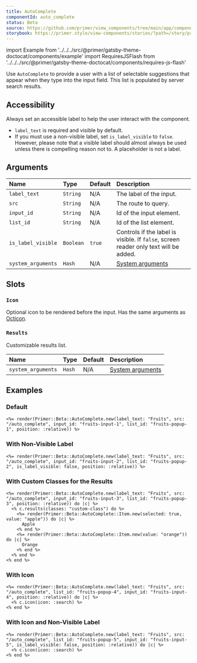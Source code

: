 ```yaml
---
title: AutoComplete
componentId: auto_complete
status: Beta
source: https://github.com/primer/view_components/tree/main/app/components/primer/beta/auto_complete.rb
storybook: https://primer.style/view-components/stories/?path=/story/primer-beta-auto-complete
---
```


import Example from '../../../src/@primer/gatsby-theme-doctocat/components/example'
import RequiresJSFlash from '../../../src/@primer/gatsby-theme-doctocat/components/requires-js-flash'

<RequiresJSFlash />

<!-- Warning: AUTO-GENERATED file, do not edit. Add code comments to your Ruby instead <3 -->

Use `AutoComplete` to provide a user with a list of selectable suggestions that appear when they type into the
input field. This list is populated by server search results.

## Accessibility

Always set an accessible label to help the user interact with the component.

* `label_text` is required and visible by default.
* If you must use a non-visible label, set `is_label_visible` to `false`.
However, please note that a visible label should almost always
be used unless there is compelling reason not to. A placeholder is not a label.

## Arguments

| Name | Type | Default | Description |
| :- | :- | :- | :- |
| `label_text` | `String` | N/A | The label of the input. |
| `src` | `String` | N/A | The route to query. |
| `input_id` | `String` | N/A | Id of the input element. |
| `list_id` | `String` | N/A | Id of the list element. |
| `is_label_visible` | `Boolean` | `true` | Controls if the label is visible. If `false`, screen reader only text will be added. |
| `system_arguments` | `Hash` | N/A | [System arguments](/system-arguments) |

## Slots

### `Icon`

Optional icon to be rendered before the input. Has the same arguments as [Octicon](/components/octicon).

### `Results`

Customizable results list.

| Name | Type | Default | Description |
| :- | :- | :- | :- |
| `system_arguments` | `Hash` | N/A | [System arguments](/system-arguments) |

## Examples

### Default

<Example src="<auto-complete src='/auto_complete' for='fruits-popup-1' data-view-component='true' class='position-relative'>  <label for='fruits-input-1'>      Fruits  </label>  <input id='fruits-input-1' name='fruits-input-1' type='text' class='form-control' autocomplete='off'>  <ul id='fruits-popup-1' data-view-component='true' class='autocomplete-results'></ul></auto-complete>" />

```erb
<%= render(Primer::Beta::AutoComplete.new(label_text: "Fruits", src: "/auto_complete", input_id: "fruits-input-1", list_id: "fruits-popup-1", position: :relative)) %>
```

### With Non-Visible Label

<Example src="<auto-complete src='/auto_complete' for='fruits-popup-2' data-view-component='true' class='position-relative'>  <label for='fruits-input-2'>      <span class='sr-only'>Fruits</span>  </label>  <input id='fruits-input-2' name='fruits-input-2' type='text' class='form-control' autocomplete='off'>  <ul id='fruits-popup-2' data-view-component='true' class='autocomplete-results'></ul></auto-complete>" />

```erb
<%= render(Primer::Beta::AutoComplete.new(label_text: "Fruits", src: "/auto_complete", input_id: "fruits-input-2", list_id: "fruits-popup-2", is_label_visible: false, position: :relative)) %>
```

### With Custom Classes for the Results

<Example src="<auto-complete src='/auto_complete' for='fruits-popup-3' data-view-component='true' class='position-relative'>  <label for='fruits-input-3'>      Fruits  </label>  <input id='fruits-input-3' name='fruits-input-3' type='text' class='form-control' autocomplete='off'>  <ul id='fruits-popup-3' data-view-component='true' class='autocomplete-results custom-class'>    <li role='option' data-autocomplete-value='apple' aria-selected='true' data-view-component='true' class='autocomplete-item'>      Apple</li>    <li role='option' data-autocomplete-value='orange' data-view-component='true' class='autocomplete-item'>      Orange</li></ul></auto-complete>" />

```erb
<%= render(Primer::Beta::AutoComplete.new(label_text: "Fruits", src: "/auto_complete", input_id: "fruits-input-3", list_id: "fruits-popup-3", position: :relative)) do |c| %>
  <% c.results(classes: "custom-class") do %>
    <%= render(Primer::Beta::AutoComplete::Item.new(selected: true, value: "apple")) do |c| %>
      Apple
    <% end %>
    <%= render(Primer::Beta::AutoComplete::Item.new(value: "orange")) do |c| %>
      Orange
    <% end %>
  <% end %>
<% end %>
```

### With Icon

<Example src="<auto-complete src='/auto_complete' for='fruits-popup-4' data-view-component='true' class='position-relative'>  <label for='fruits-input-4'>      Fruits      <svg aria-hidden='true' height='16' viewBox='0 0 16 16' version='1.1' width='16' data-view-component='true' class='octicon octicon-search'>    <path fill-rule='evenodd' d='M11.5 7a4.499 4.499 0 11-8.998 0A4.499 4.499 0 0111.5 7zm-.82 4.74a6 6 0 111.06-1.06l3.04 3.04a.75.75 0 11-1.06 1.06l-3.04-3.04z'></path></svg>  </label>  <input id='fruits-input-4' name='fruits-input-4' type='text' class='form-control' autocomplete='off'>  <ul id='fruits-popup-4' data-view-component='true' class='autocomplete-results'></ul></auto-complete>" />

```erb
<%= render(Primer::Beta::AutoComplete.new(label_text: "Fruits", src: "/auto_complete", list_id: "fruits-popup-4", input_id: "fruits-input-4", position: :relative)) do |c| %>
  <% c.icon(icon: :search) %>
<% end %>
```

### With Icon and Non-Visible Label

<Example src="<auto-complete src='/auto_complete' for='fruits-popup-5' data-view-component='true' class='position-relative'>  <label for='fruits-input-5'>      <span class='sr-only'>Fruits</span>      <svg aria-hidden='true' height='16' viewBox='0 0 16 16' version='1.1' width='16' data-view-component='true' class='octicon octicon-search'>    <path fill-rule='evenodd' d='M11.5 7a4.499 4.499 0 11-8.998 0A4.499 4.499 0 0111.5 7zm-.82 4.74a6 6 0 111.06-1.06l3.04 3.04a.75.75 0 11-1.06 1.06l-3.04-3.04z'></path></svg>  </label>  <input id='fruits-input-5' name='fruits-input-5' type='text' class='form-control' autocomplete='off'>  <ul id='fruits-popup-5' data-view-component='true' class='autocomplete-results'></ul></auto-complete>" />

```erb
<%= render(Primer::Beta::AutoComplete.new(label_text: "Fruits", src: "/auto_complete", list_id: "fruits-popup-5", input_id: "fruits-input-5", is_label_visible: false, position: :relative)) do |c| %>
  <% c.icon(icon: :search) %>
<% end %>
```
